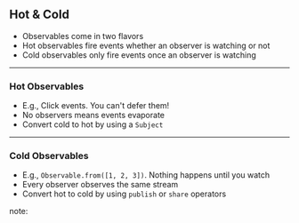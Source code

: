 ##  Hot &amp; Cold

* Observables come in two flavors <!-- .element: class="fragment" -->
* Hot observables fire events whether an observer is watching or not <!-- .element: class="fragment" -->
* Cold observables only fire events once an observer is watching <!-- .element: class="fragment" -->

----

### Hot Observables

* E.g., Click events. You can't defer them! <!-- .element: class="fragment" -->
* No observers means events evaporate <!-- .element: class="fragment" -->
* Convert cold to hot by using a <!-- .element: class="fragment" --> `Subject`

----

### Cold Observables

* E.g., <!-- .element: class="fragment" --> `Observable.from([1, 2, 3])`. Nothing happens until you watch
* Every observer observes the same stream <!-- .element: class="fragment" -->
* Convert hot to cold by using <!-- .element: class="fragment" --> `publish` or `share` operators

note:
